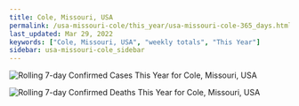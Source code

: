 ```yaml
---
title: Cole, Missouri, USA
permalink: /usa-missouri-cole/this_year/usa-missouri-cole-365_days.html
last_updated: Mar 29, 2022
keywords: ["Cole, Missouri, USA", "weekly totals", "This Year"]
sidebar: usa-missouri-cole_sidebar
---
```


![Rolling 7-day Confirmed Cases This Year for Cole, Missouri, USA](/covid_tracker/images/graphs/usa-missouri-cole-rolling_7_days_confirmed-365_days_graph.png)

![Rolling 7-day Confirmed Deaths This Year for Cole, Missouri, USA](/covid_tracker/images/graphs/usa-missouri-cole-rolling_7_days_deaths-365_days_graph.png)
